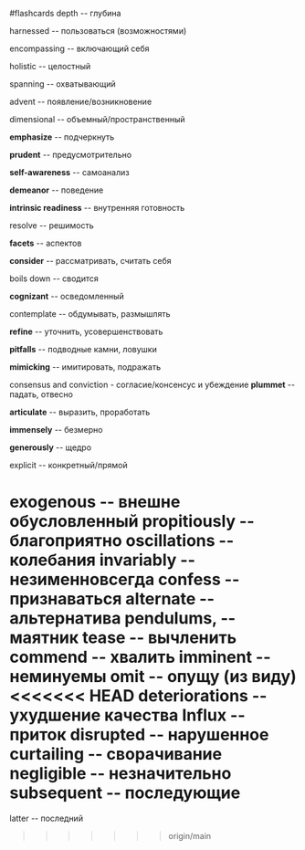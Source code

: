
#flashcards
depth -- глубина
<!--SR:!2024-10-04,16,290-->
harnessed -- пользоваться (возможностями)
<!--SR:!2024-09-24,1,210-->
encompassing --  включающий себя
<!--SR:!2024-09-24,1,230-->
holistic -- целостный
<!--SR:!2024-09-24,1,170-->
spanning -- охватывающий
<!--SR:!2024-09-25,7,250-->
advent -- появление/возникновение
<!--SR:!2024-09-25,2,190-->
dimensional -- объемный/пространственный
<!--SR:!2025-01-04,5,250-->
**emphasize** -- подчеркнуть
<!--SR:!2024-09-24,1,214-->
**prudent** -- предусмотрительно
<!--SR:!2024-09-24,1,214-->
**self-awareness** -- самоанализ
<!--SR:!2024-10-04,16,290-->
**demeanor** -- поведение
<!--SR:!2024-09-27,4,250-->
**intrinsic readiness** -- внутренняя готовность
<!--SR:!2024-09-26,3,254-->
resolve -- решимость
<!--SR:!2024-09-25,2,234-->
**facets** -- аспектов
<!--SR:!2024-12-31,1,250-->
**consider** -- рассматривать, считать себя
<!--SR:!2025-02-09,41,290-->
boils down -- сводится
<!--SR:!2025-01-04,5,250-->
**cognizant** -- осведомленный
<!--SR:!2024-12-31,1,194-->
contemplate -- обдумывать, размышлять
<!--SR:!2024-10-03,10,274-->
**refine** --  уточнить, усовершенствовать
<!--SR:!2025-01-01,2,214-->
**pitfalls** -- подводные камни, ловушки
<!--SR:!2024-09-27,9,270-->
**mimicking** -- имитировать, подражать
<!--SR:!2025-01-06,7,274-->
consensus and conviction - согласие/консенсус и убеждение
**plummet** -- падать, отвесно
<!--SR:!2024-10-02,9,274-->
**articulate** -- выразить, проработать
<!--SR:!2024-09-30,7,254-->
**immensely** -- безмерно
<!--SR:!2024-09-25,2,210-->
**generously** -- щедро
<!--SR:!2024-10-07,14,294-->
explicit -- конкретный/прямой
<!--SR:!2024-09-24,1,214-->
exogenous -- внешне обусловленный
propitiously -- благоприятно
oscillations -- колебания
invariably -- незименновсегда
confess -- признаваться
alternate -- альтернатива
pendulums, -- маятник
tease -- вычленить
commend -- хвалить
imminent -- неминуемы
omit -- опущу (из виду)
<<<<<<< HEAD
deteriorations -- ухудшение качества
Influx -- приток
disrupted -- нарушенное
curtailing -- сворачивание
negligible -- незначительно
subsequent -- последующие
=======
latter -- последний
>>>>>>> origin/main
